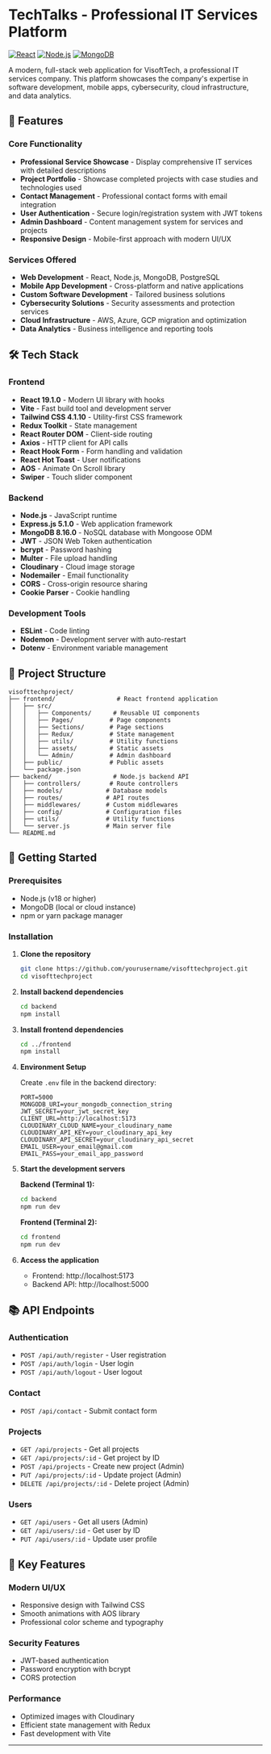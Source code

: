 # TechTalks - Professional IT Services Platform

[![React](https://img.shields.io/badge/React-19.1.0-blue.svg)](https://reactjs.org/)
[![Node.js](https://img.shields.io/badge/Node.js-Express-green.svg)](https://nodejs.org/)
[![MongoDB](https://img.shields.io/badge/MongoDB-8.16.0-green.svg)](https://www.mongodb.com/)

A modern, full-stack web application for VisoftTech, a professional IT services company. This platform showcases the company's expertise in software development, mobile apps, cybersecurity, cloud infrastructure, and data analytics.

## 🚀 Features

### Core Functionality
- **Professional Service Showcase** - Display comprehensive IT services with detailed descriptions
- **Project Portfolio** - Showcase completed projects with case studies and technologies used
- **Contact Management** - Professional contact forms with email integration
- **User Authentication** - Secure login/registration system with JWT tokens
- **Admin Dashboard** - Content management system for services and projects
- **Responsive Design** - Mobile-first approach with modern UI/UX

### Services Offered
- **Web Development** - React, Node.js, MongoDB, PostgreSQL
- **Mobile App Development** - Cross-platform and native applications
- **Custom Software Development** - Tailored business solutions
- **Cybersecurity Solutions** - Security assessments and protection services
- **Cloud Infrastructure** - AWS, Azure, GCP migration and optimization
- **Data Analytics** - Business intelligence and reporting tools

## 🛠️ Tech Stack

### Frontend
- **React 19.1.0** - Modern UI library with hooks
- **Vite** - Fast build tool and development server
- **Tailwind CSS 4.1.10** - Utility-first CSS framework
- **Redux Toolkit** - State management
- **React Router DOM** - Client-side routing
- **Axios** - HTTP client for API calls
- **React Hook Form** - Form handling and validation
- **React Hot Toast** - User notifications
- **AOS** - Animate On Scroll library
- **Swiper** - Touch slider component

### Backend
- **Node.js** - JavaScript runtime
- **Express.js 5.1.0** - Web application framework
- **MongoDB 8.16.0** - NoSQL database with Mongoose ODM
- **JWT** - JSON Web Token authentication
- **bcrypt** - Password hashing
- **Multer** - File upload handling
- **Cloudinary** - Cloud image storage
- **Nodemailer** - Email functionality
- **CORS** - Cross-origin resource sharing
- **Cookie Parser** - Cookie handling

### Development Tools
- **ESLint** - Code linting
- **Nodemon** - Development server with auto-restart
- **Dotenv** - Environment variable management

## 📁 Project Structure

```
visofttechproject/
├── frontend/                 # React frontend application
│   ├── src/
│   │   ├── Components/      # Reusable UI components
│   │   ├── Pages/          # Page components
│   │   ├── Sections/       # Page sections
│   │   ├── Redux/          # State management
│   │   ├── utils/          # Utility functions
│   │   ├── assets/         # Static assets
│   │   └── Admin/          # Admin dashboard
│   ├── public/             # Public assets
│   └── package.json
├── backend/                 # Node.js backend API
│   ├── controllers/        # Route controllers
│   ├── models/            # Database models
│   ├── routes/            # API routes
│   ├── middlewares/       # Custom middlewares
│   ├── config/            # Configuration files
│   ├── utils/             # Utility functions
│   └── server.js          # Main server file
└── README.md
```

## 🚀 Getting Started

### Prerequisites
- Node.js (v18 or higher)
- MongoDB (local or cloud instance)
- npm or yarn package manager

### Installation

1. **Clone the repository**
   ```bash
   git clone https://github.com/yourusername/visofttechproject.git
   cd visofttechproject
   ```

2. **Install backend dependencies**
   ```bash
   cd backend
   npm install
   ```

3. **Install frontend dependencies**
   ```bash
   cd ../frontend
   npm install
   ```

4. **Environment Setup**

   Create `.env` file in the backend directory:
   ```env
   PORT=5000
   MONGODB_URI=your_mongodb_connection_string
   JWT_SECRET=your_jwt_secret_key
   CLIENT_URL=http://localhost:5173
   CLOUDINARY_CLOUD_NAME=your_cloudinary_name
   CLOUDINARY_API_KEY=your_cloudinary_api_key
   CLOUDINARY_API_SECRET=your_cloudinary_api_secret
   EMAIL_USER=your_email@gmail.com
   EMAIL_PASS=your_email_app_password
   ```

5. **Start the development servers**

   **Backend (Terminal 1):**
   ```bash
   cd backend
   npm run dev
   ```

   **Frontend (Terminal 2):**
   ```bash
   cd frontend
   npm run dev
   ```

6. **Access the application**
   - Frontend: http://localhost:5173
   - Backend API: http://localhost:5000

## 📚 API Endpoints

### Authentication
- `POST /api/auth/register` - User registration
- `POST /api/auth/login` - User login
- `POST /api/auth/logout` - User logout

### Contact
- `POST /api/contact` - Submit contact form

### Projects
- `GET /api/projects` - Get all projects
- `GET /api/projects/:id` - Get project by ID
- `POST /api/projects` - Create new project (Admin)
- `PUT /api/projects/:id` - Update project (Admin)
- `DELETE /api/projects/:id` - Delete project (Admin)

### Users
- `GET /api/users` - Get all users (Admin)
- `GET /api/users/:id` - Get user by ID
- `PUT /api/users/:id` - Update user profile

## 🎨 Key Features

### Modern UI/UX
- Responsive design with Tailwind CSS
- Smooth animations with AOS library
- Professional color scheme and typography

### Security Features
- JWT-based authentication
- Password encryption with bcrypt
- CORS protection

### Performance
- Optimized images with Cloudinary
- Efficient state management with Redux
- Fast development with Vite

---

